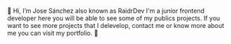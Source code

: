 👋 Hi, I’m Jose Sánchez also known as RaidrDev I'm a junior frontend developer here you will be able to see some of my publics projects.
If you want to see more projects that I delevelop, contact me or know more about me you can visit my portfolio. 🚀


<!---
RaidrDev/RaidrDev is a ✨ special ✨ repository because its `README.md` (this file) appears on your GitHub profile.
You can click the Preview link to take a look at your changes.
--->
